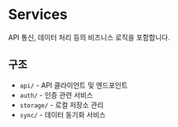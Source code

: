# Services

API 통신, 데이터 처리 등의 비즈니스 로직을 포함합니다.

## 구조

- `api/` - API 클라이언트 및 엔드포인트
- `auth/` - 인증 관련 서비스
- `storage/` - 로컬 저장소 관리
- `sync/` - 데이터 동기화 서비스
